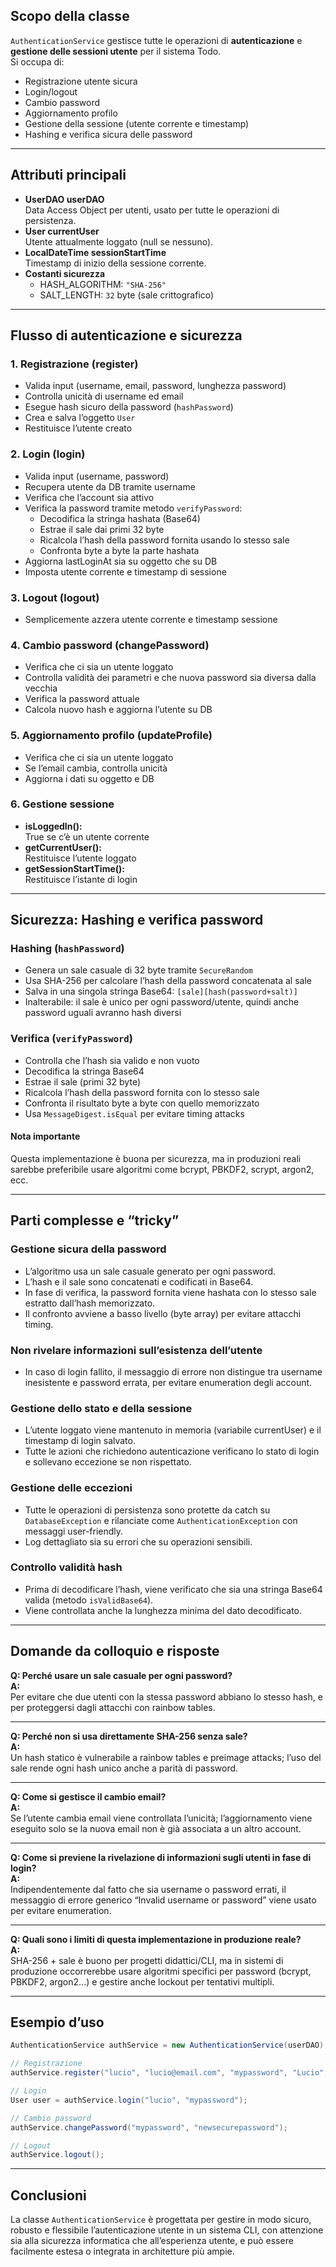 ## Scopo della classe

`AuthenticationService` gestisce tutte le operazioni di **autenticazione** e **gestione delle sessioni utente** per il sistema Todo.  
Si occupa di:
- Registrazione utente sicura
- Login/logout
- Cambio password
- Aggiornamento profilo
- Gestione della sessione (utente corrente e timestamp)
- Hashing e verifica sicura delle password

---

## Attributi principali

- **UserDAO userDAO**  
  Data Access Object per utenti, usato per tutte le operazioni di persistenza.
- **User currentUser**  
  Utente attualmente loggato (null se nessuno).
- **LocalDateTime sessionStartTime**  
  Timestamp di inizio della sessione corrente.
- **Costanti sicurezza**  
  - HASH_ALGORITHM: `"SHA-256"`  
  - SALT_LENGTH: `32` byte (sale crittografico)

---

## Flusso di autenticazione e sicurezza

### 1. **Registrazione (register)**

- Valida input (username, email, password, lunghezza password)
- Controlla unicità di username ed email
- Esegue hash sicuro della password (`hashPassword`)
- Crea e salva l’oggetto `User`
- Restituisce l’utente creato

### 2. **Login (login)**

- Valida input (username, password)
- Recupera utente da DB tramite username
- Verifica che l’account sia attivo
- Verifica la password tramite metodo `verifyPassword`:
  - Decodifica la stringa hashata (Base64)
  - Estrae il sale dai primi 32 byte
  - Ricalcola l’hash della password fornita usando lo stesso sale
  - Confronta byte a byte la parte hashata
- Aggiorna lastLoginAt sia su oggetto che su DB
- Imposta utente corrente e timestamp di sessione

### 3. **Logout (logout)**

- Semplicemente azzera utente corrente e timestamp sessione

### 4. **Cambio password (changePassword)**

- Verifica che ci sia un utente loggato
- Controlla validità dei parametri e che nuova password sia diversa dalla vecchia
- Verifica la password attuale
- Calcola nuovo hash e aggiorna l’utente su DB

### 5. **Aggiornamento profilo (updateProfile)**

- Verifica che ci sia un utente loggato
- Se l’email cambia, controlla unicità
- Aggiorna i dati su oggetto e DB

### 6. **Gestione sessione**

- **isLoggedIn():**  
  True se c’è un utente corrente
- **getCurrentUser():**  
  Restituisce l’utente loggato
- **getSessionStartTime():**  
  Restituisce l’istante di login

---

## Sicurezza: **Hashing e verifica password**

### Hashing (`hashPassword`)

- Genera un sale casuale di 32 byte tramite `SecureRandom`
- Usa SHA-256 per calcolare l’hash della password concatenata al sale
- Salva in una singola stringa Base64: `[sale][hash(password+salt)]`
- Inalterabile: il sale è unico per ogni password/utente, quindi anche password uguali avranno hash diversi

### Verifica (`verifyPassword`)

- Controlla che l’hash sia valido e non vuoto
- Decodifica la stringa Base64
- Estrae il sale (primi 32 byte)
- Ricalcola l’hash della password fornita con lo stesso sale
- Confronta il risultato byte a byte con quello memorizzato
- Usa `MessageDigest.isEqual` per evitare timing attacks

#### **Nota importante**
Questa implementazione è buona per sicurezza, ma in produzioni reali sarebbe preferibile usare algoritmi come bcrypt, PBKDF2, scrypt, argon2, ecc.

---

## Parti complesse e “tricky”

### **Gestione sicura della password**
- L’algoritmo usa un sale casuale generato per ogni password.
- L’hash e il sale sono concatenati e codificati in Base64.
- In fase di verifica, la password fornita viene hashata con lo stesso sale estratto dall’hash memorizzato.
- Il confronto avviene a basso livello (byte array) per evitare attacchi timing.

### **Non rivelare informazioni sull’esistenza dell’utente**
- In caso di login fallito, il messaggio di errore non distingue tra username inesistente e password errata, per evitare enumeration degli account.

### **Gestione dello stato e della sessione**
- L’utente loggato viene mantenuto in memoria (variabile currentUser) e il timestamp di login salvato.
- Tutte le azioni che richiedono autenticazione verificano lo stato di login e sollevano eccezione se non rispettato.

### **Gestione delle eccezioni**
- Tutte le operazioni di persistenza sono protette da catch su `DatabaseException` e rilanciate come `AuthenticationException` con messaggi user-friendly.
- Log dettagliato sia su errori che su operazioni sensibili.

### **Controllo validità hash**
- Prima di decodificare l’hash, viene verificato che sia una stringa Base64 valida (metodo `isValidBase64`).
- Viene controllata anche la lunghezza minima del dato decodificato.

---

## Domande da colloquio e risposte

**Q: Perché usare un sale casuale per ogni password?**  
**A:**  
Per evitare che due utenti con la stessa password abbiano lo stesso hash, e per proteggersi dagli attacchi con rainbow tables.

---

**Q: Perché non si usa direttamente SHA-256 senza sale?**  
**A:**  
Un hash statico è vulnerabile a rainbow tables e preimage attacks; l’uso del sale rende ogni hash unico anche a parità di password.

---

**Q: Come si gestisce il cambio email?**  
**A:**  
Se l’utente cambia email viene controllata l’unicità; l’aggiornamento viene eseguito solo se la nuova email non è già associata a un altro account.

---

**Q: Come si previene la rivelazione di informazioni sugli utenti in fase di login?**  
**A:**  
Indipendentemente dal fatto che sia username o password errati, il messaggio di errore generico “Invalid username or password” viene usato per evitare enumeration.

---

**Q: Quali sono i limiti di questa implementazione in produzione reale?**  
**A:**  
SHA-256 + sale è buono per progetti didattici/CLI, ma in sistemi di produzione occorrerebbe usare algoritmi specifici per password (bcrypt, PBKDF2, argon2...) e gestire anche lockout per tentativi multipli.

---

## Esempio d’uso

```java
AuthenticationService authService = new AuthenticationService(userDAO);

// Registrazione
authService.register("lucio", "lucio@email.com", "mypassword", "Lucio", "Diaconu");

// Login
User user = authService.login("lucio", "mypassword");

// Cambio password
authService.changePassword("mypassword", "newsecurepassword");

// Logout
authService.logout();
```

---

## Conclusioni

La classe `AuthenticationService` è progettata per gestire in modo sicuro, robusto e flessibile l’autenticazione utente in un sistema CLI, con attenzione sia alla sicurezza informatica che all’esperienza utente, e può essere facilmente estesa o integrata in architetture più ampie.